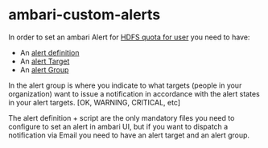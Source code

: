 # ambari-custom-alerts

In order to set an ambari Alert for [HDFS quota for user](https://github.com/DanielIzquierdo/HDFS-quota-groups) you need to have:
* An [alert definition](/spaceQuota/alert-definition)
* An [alert Target](/spaceQuota/alert-targets)
* An [alert Group](/spaceQuota/alert-groups)

In the alert group is where you indicate to what targets (people in your organization) want to issue a notification in accordance with the alert states in your alert targets. [OK, WARNING, CRITICAL, etc]

The alert definition + script are the only mandatory files you need to configure to set an alert in ambari UI, but if you want to dispatch a notification via Email you need to have an alert target and an alert group.